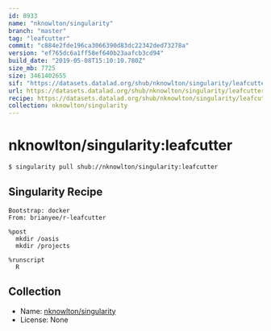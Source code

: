 ```yaml
---
id: 8933
name: "nknowlton/singularity"
branch: "master"
tag: "leafcutter"
commit: "c884e2fde196ca3066390d83dc22342ded73278a"
version: "ef765dc6a1ff58ef640b23aafcb3cd94"
build_date: "2019-05-08T15:10:10.780Z"
size_mb: 7725
size: 3461402655
sif: "https://datasets.datalad.org/shub/nknowlton/singularity/leafcutter/2019-05-08-c884e2fd-ef765dc6/ef765dc6a1ff58ef640b23aafcb3cd94.simg"
url: https://datasets.datalad.org/shub/nknowlton/singularity/leafcutter/2019-05-08-c884e2fd-ef765dc6/
recipe: https://datasets.datalad.org/shub/nknowlton/singularity/leafcutter/2019-05-08-c884e2fd-ef765dc6/Singularity
collection: nknowlton/singularity
---
```


# nknowlton/singularity:leafcutter

```bash
$ singularity pull shub://nknowlton/singularity:leafcutter
```

## Singularity Recipe

```singularity
Bootstrap: docker
From: brianyee/r-leafcutter

%post
  mkdir /oasis
  mkdir /projects

%runscript
  R
```

## Collection

 - Name: [nknowlton/singularity](https://github.com/nknowlton/singularity)
 - License: None

